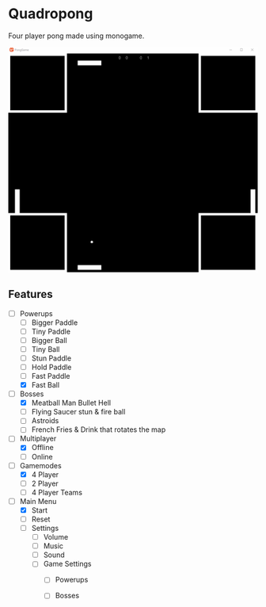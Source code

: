 # Quadropong

Four player pong made using monogame.

![](pong.gif)

## Features

- [ ] Powerups
  - [ ] Bigger Paddle
  - [ ] Tiny Paddle
  - [ ] Bigger Ball
  - [ ] Tiny Ball
  - [ ] Stun Paddle
  - [ ] Hold Paddle
  - [ ] Fast Paddle
  - [x] Fast Ball
- [ ] Bosses
  - [x] Meatball Man Bullet Hell
  - [ ] Flying Saucer stun & fire ball
  - [ ] Astroids
  - [ ] French Fries & Drink that rotates the map
- [ ] Multiplayer
  - [x] Offline
  - [ ] Online
- [ ] Gamemodes
  - [x] 4 Player
  - [ ] 2 Player
  - [ ] 4 Player Teams
- [ ] Main Menu
  - [x] Start
  - [ ] Reset
  - [ ] Settings
    - [ ] Volume
    - [ ] Music
    - [ ] Sound
    - [ ] Game Settings
      - [ ] Powerups
      - [ ] Bosses
        
